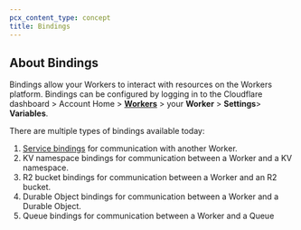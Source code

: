 ```yaml
---
pcx_content_type: concept
title: Bindings
---
```


## About Bindings

Bindings allow your Workers to interact with resources on the Workers platform. Bindings can be configured by logging in to the Cloudflare dashboard > Account Home > [**Workers**](https://dash.cloudflare.com/?zone=workers) > your **Worker** > **Settings**> **Variables**.

There are multiple types of bindings available today:

1. [Service bindings](/workers/platform/bindings/about-service-bindings/) for communication with another Worker.
2. KV namespace bindings for communication between a Worker and a KV namespace.
3. R2 bucket bindings for communication between a Worker and an R2 bucket.
4. Durable Object bindings for communication between a Worker and a Durable Object.
5. Queue bindings for communication between a Worker and a Queue